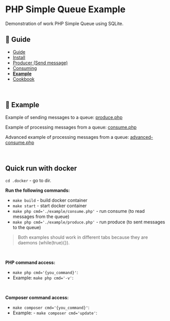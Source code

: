 PHP Simple Queue Example
========================

Demonstration of work PHP Simple Queue using SQLite.


## :book: Guide

* [Guide](./README.md)
* [Install](./install.md)
* [Producer (Send message)](./producer.md)
* [Consuming](./consuming.md)
* **[Example](./example.md)**
* [Cookbook](./cookbook.md)

<br>

## :page_facing_up: Example

Example of sending messages to a queue: [produce.php](../../example/produce.php)

Example of processing messages from a queue: [consume.php](../../example/consume.php)

Advanced example of processing messages from a queue: [advanced-consume.php](../../example/advanced-consume.php)

<br>

## Quick run with docker

`cd .docker` - go to dir.


**Run the following commands:**

- `make build` - build docker container
- `make start` - start docker container
- `make php cmd='./example/consume.php'` - run consume (to read messages from the queue)
- `make php cmd='./example/produce.php'` - run produce (to sent messages to the queue)


> Both examples should work in different tabs because they are daemons (while(true){}).

<br>

**PHP command access:**

- `make php cmd='{you_command}'`:
- Example: `make php cmd='-v'`:

<br>

**Composer command access:**
- `make composer cmd='{you_command}'`:
- Example: - `make composer cmd='update'`: